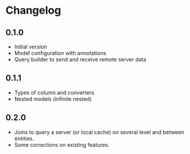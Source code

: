# Changelog

## 0.1.0

* Initial version
* Model configuration with annotations
* Query builder to send and receive remote server data

## 0.1.1

* Types of column and converters
* Nested models (infinite nested)

## 0.2.0

* Joins to query a server (or local cache) on several level and between entities.
* Some corrections on existing features.
